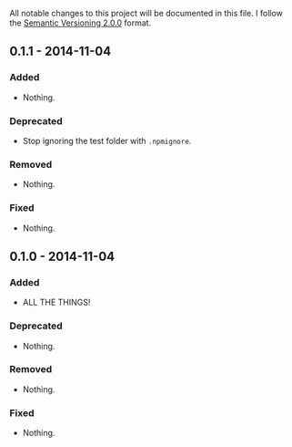 All notable changes to this project will be documented in this file.
I follow the [Semantic Versioning 2.0.0](http://semver.org/) format.


## 0.1.1 - 2014-11-04

### Added
- Nothing.

### Deprecated
- Stop ignoring the test folder with `.npmignore`.

### Removed
- Nothing.

### Fixed
- Nothing.


## 0.1.0 - 2014-11-04

### Added
- ALL THE THINGS!

### Deprecated
- Nothing.

### Removed
- Nothing.

### Fixed
- Nothing.
